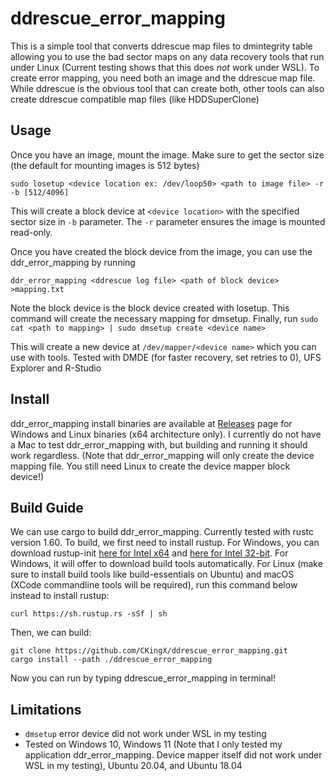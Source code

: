# ddrescue_error_mapping
This is a simple tool that converts ddrescue map files to dmintegrity table allowing you to use the bad sector maps on any data recovery tools that run under Linux (Current testing shows that this does *not* work under WSL). To create error mapping, you need both an image and the ddrescue map file. While ddrescue is the obvious tool that can create both, other tools can also create ddrescue compatible map files (like HDDSuperClone)

## Usage
Once you have an image, mount the image. Make sure to get the sector size (the default for mounting images is 512 bytes)
```
sudo losetup <device location ex: /dev/loop50> <path to image file> -r -b [512/4096]
```

This will create a block device at `<device location>` with the specified sector size in `-b` parameter. The `-r` parameter ensures the image is mounted read-only.

Once you have created the block device from the image, you can use the ddr_error_mapping by running 
```
ddr_error_mapping <ddrescue log file> <path of block device> >mapping.txt
```
Note the block device is the block device created with losetup. This command will create the necessary mapping for dmsetup. Finally, run `sudo cat <path to mapping> | sudo dmsetup create <device name>`

This will create a new device at `/dev/mapper/<device name>` which you can use with tools. Tested with DMDE (for faster recovery, set retries to 0), UFS Explorer and R-Studio

## Install
ddr_error_mapping install binaries are available at [Releases](https://github.com/CKingX/ddrescue_error_mapping/releases) page for Windows and Linux binaries (x64 architecture only). I currently do not have a Mac to test ddr_error_mapping with, but building and running it should work regardless. (Note that ddr_error_mapping will only create the device mapping file. You still need Linux to create the device mapper block device!)

## Build Guide
We can use cargo to build ddr_error_mapping. Currently tested with rustc version 1.60. To build, we first need to install rustup. For Windows, you can download rustup-init [here for Intel x64](https://static.rust-lang.org/rustup/dist/x86_64-pc-windows-msvc/rustup-init.exe) and [here for Intel 32-bit](https://static.rust-lang.org/rustup/dist/i686-pc-windows-msvc/rustup-init.exe). For Windows, it will offer to download build tools automatically. For Linux (make sure to install build tools like build-essentials on Ubuntu) and macOS (XCode commandline tools will be required), run this command below instead to install rustup:
```
curl https://sh.rustup.rs -sSf | sh
```
Then, we can build:
```
git clone https://github.com/CKingX/ddrescue_error_mapping.git
cargo install --path ./ddrescue_error_mapping
```
Now you can run by typing ddrescue_error_mapping in terminal!

## Limitations
* `dmsetup` error device did not work under WSL in my testing
* Tested on Windows 10, Windows 11 (Note that I only tested my application ddr_error_mapping. Device mapper itself did not work under WSL in my testing), Ubuntu 20.04, and Ubuntu 18.04
